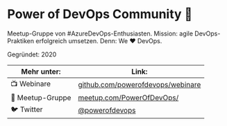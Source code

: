 # Power of DevOps Community 🚀

Meetup-Gruppe von #AzureDevOps-Enthusiasten. Mission: agile DevOps-Praktiken erfolgreich umsetzen. Denn: We ♥ DevOps.

Gegründet: 2020

Mehr unter:      | Link:
-----------------|-----
📺 Webinare      | [github.com/powerofdevops/webinare](https://github.com/powerofdevops/webinare)
📅 Meetup-Gruppe | [meetup.com/PowerOfDevOps/](https://www.meetup.com/PowerOfDevOps/)
🐦 Twitter       | [@powerofdevops](https://twitter.com/powerofdevops)
